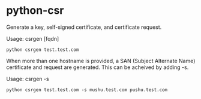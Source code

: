 # python-csr
Generate a key, self-signed certificate, and certificate request.

Usage: csrgen [fqdn]

```
python csrgen test.test.com
```
When more than one hostname is provided, a SAN (Subject Alternate Name)
certificate and request are generated.  This can be acheived by adding -s.

Usage: csrgen <hostname> -s <san0> <san1>

```
python csrgen test.test.com -s mushu.test.com pushu.test.com
```
